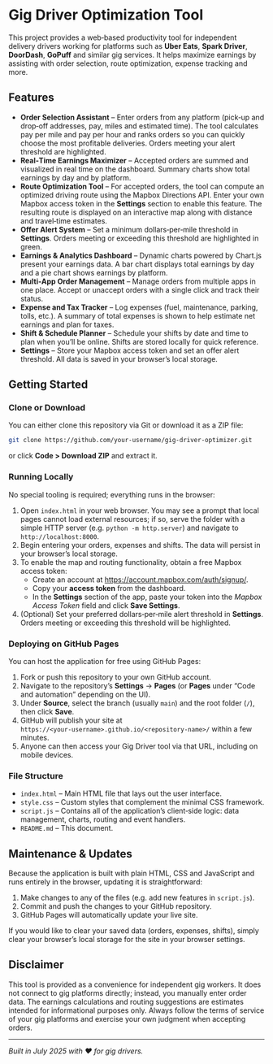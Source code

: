 # Gig Driver Optimization Tool

This project provides a web‑based productivity tool for independent delivery drivers working for platforms such as **Uber&nbsp;Eats**, **Spark Driver**, **DoorDash**, **GoPuff** and similar gig services.  It helps maximize earnings by assisting with order selection, route optimization, expense tracking and more.

## Features

- **Order Selection Assistant** – Enter orders from any platform (pick‑up and drop‑off addresses, pay, miles and estimated time).  The tool calculates pay per mile and pay per hour and ranks orders so you can quickly choose the most profitable deliveries.  Orders meeting your alert threshold are highlighted.
- **Real‑Time Earnings Maximizer** – Accepted orders are summed and visualized in real time on the dashboard.  Summary charts show total earnings by day and by platform.
- **Route Optimization Tool** – For accepted orders, the tool can compute an optimized driving route using the Mapbox Directions API.  Enter your own Mapbox access token in the **Settings** section to enable this feature.  The resulting route is displayed on an interactive map along with distance and travel‑time estimates.
- **Offer Alert System** – Set a minimum dollars‑per‑mile threshold in **Settings**.  Orders meeting or exceeding this threshold are highlighted in green.
- **Earnings & Analytics Dashboard** – Dynamic charts powered by Chart.js present your earnings data.  A bar chart displays total earnings by day and a pie chart shows earnings by platform.
- **Multi‑App Order Management** – Manage orders from multiple apps in one place.  Accept or unaccept orders with a single click and track their status.
- **Expense and Tax Tracker** – Log expenses (fuel, maintenance, parking, tolls, etc.).  A summary of total expenses is shown to help estimate net earnings and plan for taxes.
- **Shift & Schedule Planner** – Schedule your shifts by date and time to plan when you’ll be online.  Shifts are stored locally for quick reference.
- **Settings** – Store your Mapbox access token and set an offer alert threshold.  All data is saved in your browser’s local storage.

## Getting Started

### Clone or Download

You can either clone this repository via Git or download it as a ZIP file:

```sh
git clone https://github.com/your‑username/gig‑driver-optimizer.git
```

or click **Code > Download ZIP** and extract it.

### Running Locally

No special tooling is required; everything runs in the browser:

1. Open `index.html` in your web browser.  You may see a prompt that local pages cannot load external resources; if so, serve the folder with a simple HTTP server (e.g. `python -m http.server`) and navigate to `http://localhost:8000`.
2. Begin entering your orders, expenses and shifts.  The data will persist in your browser’s local storage.
3. To enable the map and routing functionality, obtain a free Mapbox access token:
   - Create an account at <https://account.mapbox.com/auth/signup/>.
   - Copy your **access token** from the dashboard.
   - In the **Settings** section of the app, paste your token into the *Mapbox Access Token* field and click **Save Settings**.
4. (Optional) Set your preferred dollars‑per‑mile alert threshold in **Settings**.  Orders meeting or exceeding this threshold will be highlighted.

### Deploying on GitHub Pages

You can host the application for free using GitHub Pages:

1. Fork or push this repository to your own GitHub account.
2. Navigate to the repository’s **Settings** → **Pages** (or **Pages** under “Code and automation” depending on the UI).
3. Under **Source**, select the branch (usually `main`) and the root folder (`/`), then click **Save**.
4. GitHub will publish your site at `https://<your‑username>.github.io/<repository‑name>/` within a few minutes.
5. Anyone can then access your Gig Driver tool via that URL, including on mobile devices.

### File Structure

- `index.html` – Main HTML file that lays out the user interface.
- `style.css` – Custom styles that complement the minimal CSS framework.
- `script.js` – Contains all of the application’s client‑side logic: data management, charts, routing and event handlers.
- `README.md` – This document.

## Maintenance & Updates

Because the application is built with plain HTML, CSS and JavaScript and runs entirely in the browser, updating it is straightforward:

1. Make changes to any of the files (e.g. add new features in `script.js`).
2. Commit and push the changes to your GitHub repository.
3. GitHub Pages will automatically update your live site.

If you would like to clear your saved data (orders, expenses, shifts), simply clear your browser’s local storage for the site in your browser settings.

## Disclaimer

This tool is provided as a convenience for independent gig workers.  It does not connect to gig platforms directly; instead, you manually enter order data.  The earnings calculations and routing suggestions are estimates intended for informational purposes only.  Always follow the terms of service of your gig platforms and exercise your own judgment when accepting orders.

---

*Built in July 2025 with ❤️ for gig drivers.*